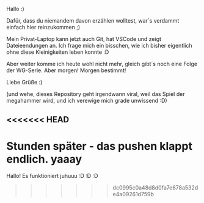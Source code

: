 Hallo :) 

Dafür, dass du niemandem davon erzählen wolltest, war´s verdammt einfach hier reinzukommen ;)

Mein Privat-Laptop kann jetzt auch Git, hat VSCode und zeigt Dateieendungen an. Ich frage mich ein bisschen, wie ich bisher eigentlich ohne diese Kleinigkeiten leben konnte :D

Aber weiter komme ich heute wohl nicht mehr, gleich gibt´s noch eine Folge der WG-Serie. Aber morgen! Morgen bestimmt!

Liebe Grüße :)

(und wehe, dieses Repository geht irgendwann viral, weil das Spiel der megahammer wird, und ich verewige mich grade unwissend :D)

<<<<<<< HEAD
---

Stunden später - das pushen klappt endlich. yaaay
=======
Hallo!
Es funktioniert juhuuu :D :D :D
>>>>>>> dc0995c0a48d8d0fa7e678a532de4a09261d759b
